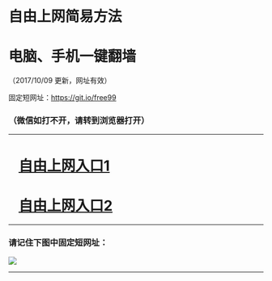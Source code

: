 ﻿# 自由上网简易方法

# 电脑、手机一键翻墙

（2017/10/09 更新，网址有效）

固定短网址：https://git.io/free99

### （微信如打不开，请转到浏览器打开）


***





# &nbsp;&nbsp; <a href="http://ft62936349.fwq-tz-1001.info/fwqtz01.html?t=100900125717 " target="_blank">自由上网入口1</a>
# &nbsp;&nbsp; <a href="http://ft311115096.fwq-tz-1002.info/fwqtz02.html?t=100900131957 " target="_blank">自由上网入口2</a>
***

### 请记住下图中固定短网址：

<img src="https://s3-us-west-2.amazonaws.com/fwq-1001/yjfq-20170905okok.png" /> 


***

